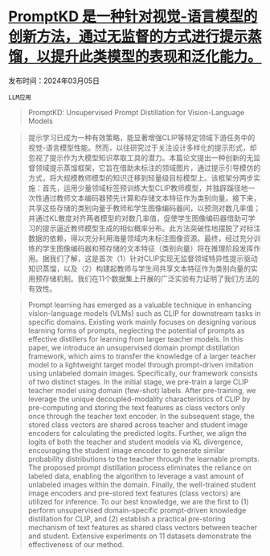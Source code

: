 # [PromptKD 是一种针对视觉-语言模型的创新方法，通过无监督的方式进行提示蒸馏，以提升此类模型的表现和泛化能力。](https://arxiv.org/abs/2403.02781)

发布时间：2024年03月05日

`LLM应用`

> PromptKD: Unsupervised Prompt Distillation for Vision-Language Models

> 提示学习已成为一种有效策略，能显著增强CLIP等特定领域下游任务中的视觉-语言模型性能。然而，以往研究过于关注设计多样化的提示形式，却忽视了提示作为大模型知识萃取工具的潜力。本篇论文提出一种创新的无监督领域提示蒸馏框架，它旨在借助未标注的领域图片，通过提示引导模仿的方式，将大规模教师模型的知识迁移到轻量级目标模型上。该框架分两步实施：首先，运用少量领域标签预训练大型CLIP教师模型，并独辟蹊径地一次性通过教师文本编码器预先计算和存储文本特征作为类别向量。接下来，共享这些存储的类别向量于教师和学生图像编码器间，以预测对数几率值；并通过KL散度对齐两者模型的对数几率值，促使学生图像编码器借助可学习的提示逼近教师模型生成的相似概率分布。此方法突破性地摆脱了对标注数据的依赖，得以充分利用海量领域内未标注图像资源。最终，经过充分训练的学生图像编码器和预存储的文本特征（类别向量）将在推理阶段发挥作用。据我们了解，这是首次（1）针对CLIP实现无监督领域特异性提示驱动知识蒸馏，以及（2）构建起教师与学生间共享文本特征作为类别向量的实用预存储机制。我们在11个数据集上开展的广泛实验有力证明了我们方法的有效性。

> Prompt learning has emerged as a valuable technique in enhancing vision-language models (VLMs) such as CLIP for downstream tasks in specific domains. Existing work mainly focuses on designing various learning forms of prompts, neglecting the potential of prompts as effective distillers for learning from larger teacher models. In this paper, we introduce an unsupervised domain prompt distillation framework, which aims to transfer the knowledge of a larger teacher model to a lightweight target model through prompt-driven imitation using unlabeled domain images. Specifically, our framework consists of two distinct stages. In the initial stage, we pre-train a large CLIP teacher model using domain (few-shot) labels. After pre-training, we leverage the unique decoupled-modality characteristics of CLIP by pre-computing and storing the text features as class vectors only once through the teacher text encoder. In the subsequent stage, the stored class vectors are shared across teacher and student image encoders for calculating the predicted logits. Further, we align the logits of both the teacher and student models via KL divergence, encouraging the student image encoder to generate similar probability distributions to the teacher through the learnable prompts. The proposed prompt distillation process eliminates the reliance on labeled data, enabling the algorithm to leverage a vast amount of unlabeled images within the domain. Finally, the well-trained student image encoders and pre-stored text features (class vectors) are utilized for inference. To our best knowledge, we are the first to (1) perform unsupervised domain-specific prompt-driven knowledge distillation for CLIP, and (2) establish a practical pre-storing mechanism of text features as shared class vectors between teacher and student. Extensive experiments on 11 datasets demonstrate the effectiveness of our method.